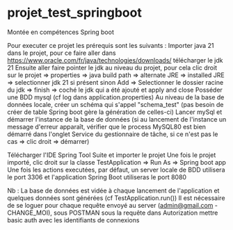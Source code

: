 # projet_test_springboot
Montée en compétences Spring boot

Pour executer ce projet les prérequis sont les suivants :
Importer java 21 dans le projet, pour ce faire aller dans https://www.oracle.com/fr/java/technologies/downloads/ télécharger le jdk 21
Ensuite aller faire pointer le jdk au niveau du projet, pour cela clic droit sur le projet => properties => java build path => alternate JRE => installed JRE => selectionner jdk 21 si présent sinon Add => Selectionner le dossier racine du jdk => finish => coché le jdk qui a été ajouté et apply and close
Posséder une BDD mysql (cf log dans application.properties)
Au niveau de la base de données locale, créer un schéma qui s'appel "schema_test" (pas besoin de créer de table Spring boot gère la génération de celles-ci)
Lancer mySql et démarrer l'instance de la base de données (si au lancement de l'instance un message d'erreur apparaît, vérifier que le process MySQL80 est bien démarré dans l'onglet Service du gestionnaire de tâche, si ce n'est pas le cas => clic droit => démarrer)

Télécharger l'IDE Spring Tool Suite et importer le projet
Une fois le projet importé, clic droit sur la classe TestApplication => Run As => Spring boot app
Une fois les actions executées, par défaut, un server locale de BDD utilisera le port 3306 et l'application Spring Boot utiliseras le port 8080

Nb : 
La base de données est vidée à chaque lancement de l'application et quelques données sont générées (cf TestApplication.run())
Il est nécessaire de se loguer pour chaque requête envoyé au server (admin@gmail.com - CHANGE_MOI), sous POSTMAN sous la requête dans Autorization mettre basic auth avec les identifiants de connexions
